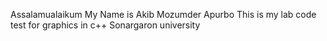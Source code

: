 Assalamualaikum
My Name is Akib Mozumder Apurbo
This is my lab code test for graphics in c++
Sonargaron university

